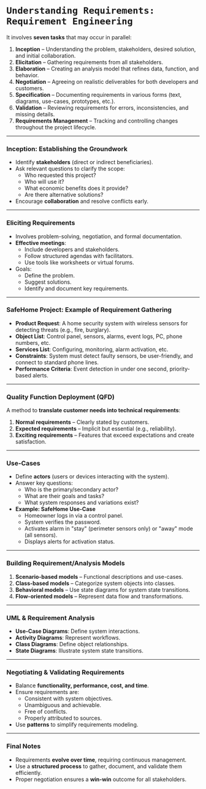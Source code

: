 # `Understanding Requirements: Requirement Engineering`

It involves **seven tasks** that may occur in parallel:

1. **Inception** – Understanding the problem, stakeholders, desired solution, and initial collaboration.
2. **Elicitation** – Gathering requirements from all stakeholders.
3. **Elaboration** – Creating an analysis model that refines data, function, and behavior.
4. **Negotiation** – Agreeing on realistic deliverables for both developers and customers.
5. **Specification** – Documenting requirements in various forms (text, diagrams, use-cases, prototypes, etc.).
6. **Validation** – Reviewing requirements for errors, inconsistencies, and missing details.
7. **Requirements Management** – Tracking and controlling changes throughout the project lifecycle.

---

### **Inception: Establishing the Groundwork**
- Identify **stakeholders** (direct or indirect beneficiaries).
- Ask relevant questions to clarify the scope:
  - Who requested this project?
  - Who will use it?
  - What economic benefits does it provide?
  - Are there alternative solutions?
- Encourage **collaboration** and resolve conflicts early.

---

### **Eliciting Requirements**
- Involves problem-solving, negotiation, and formal documentation.
- **Effective meetings**:
  - Include developers and stakeholders.
  - Follow structured agendas with facilitators.
  - Use tools like worksheets or virtual forums.
- Goals:
  - Define the problem.
  - Suggest solutions.
  - Identify and document key requirements.

---

### **SafeHome Project: Example of Requirement Gathering**
- **Product Request**: A home security system with wireless sensors for detecting threats (e.g., fire, burglary).
- **Object List**: Control panel, sensors, alarms, event logs, PC, phone numbers, etc.
- **Services List**: Configuring, monitoring, alarm activation, etc.
- **Constraints**: System must detect faulty sensors, be user-friendly, and connect to standard phone lines.
- **Performance Criteria**: Event detection in under one second, priority-based alerts.

---

### **Quality Function Deployment (QFD)**
A method to **translate customer needs into technical requirements**:
1. **Normal requirements** – Clearly stated by customers.
2. **Expected requirements** – Implicit but essential (e.g., reliability).
3. **Exciting requirements** – Features that exceed expectations and create satisfaction.

---

### **Use-Cases**
- Define **actors** (users or devices interacting with the system).
- Answer key questions:
  - Who is the primary/secondary actor?
  - What are their goals and tasks?
  - What system responses and variations exist?
- **Example: SafeHome Use-Case**
  - Homeowner logs in via a control panel.
  - System verifies the password.
  - Activates alarm in "stay" (perimeter sensors only) or "away" mode (all sensors).
  - Displays alerts for activation status.

---

### **Building Requirement/Analysis Models**
1. **Scenario-based models** – Functional descriptions and use-cases.
2. **Class-based models** – Categorize system objects into classes.
3. **Behavioral models** – Use state diagrams for system state transitions.
4. **Flow-oriented models** – Represent data flow and transformations.

---

### **UML & Requirement Analysis**
- **Use-Case Diagrams**: Define system interactions.
- **Activity Diagrams**: Represent workflows.
- **Class Diagrams**: Define object relationships.
- **State Diagrams**: Illustrate system state transitions.

---

### **Negotiating & Validating Requirements**
- Balance **functionality, performance, cost, and time**.
- Ensure requirements are:
  - Consistent with system objectives.
  - Unambiguous and achievable.
  - Free of conflicts.
  - Properly attributed to sources.
- Use **patterns** to simplify requirements modeling.

---

### **Final Notes**
- Requirements **evolve over time**, requiring continuous management.
- Use a **structured process** to gather, document, and validate them efficiently.
- Proper negotiation ensures a **win-win** outcome for all stakeholders.
